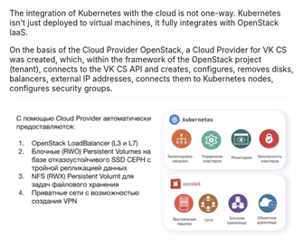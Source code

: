 The integration of Kubernetes with the cloud is not one-way. Kubernetes isn't just deployed to virtual machines, it fully integrates with OpenStack IaaS.

On the basis of the Cloud Provider OpenStack, a Cloud Provider for VK CS was created, which, within the framework of the OpenStack project (tenant), connects to the VK CS API and creates, configures, removes disks, balancers, external IP addresses, connects them to Kubernetes nodes, configures security groups.

![](./assets/1601891373433-1601891373433.jpeg)
